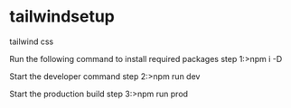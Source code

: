 # tailwindsetup
tailwind css  

Run the following command to install required packages
step 1:>npm i -D

Start the developer command
step 2:>npm run dev

Start the production build
step 3:>npm run prod

